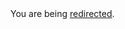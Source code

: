 <html><body>You are being <a href="https://raw.githubusercontent.com/bpb27/twitter_scraping/master/README.md">redirected</a>.</body></html>